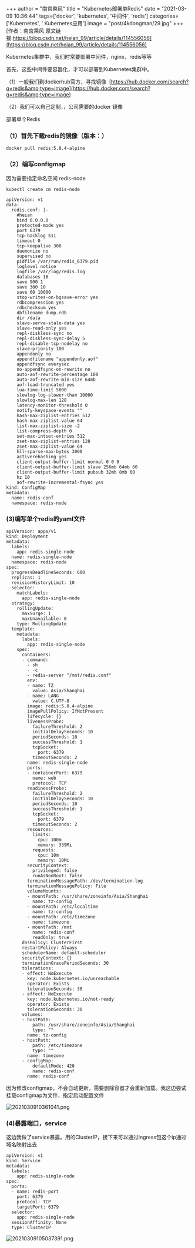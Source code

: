 +++
author = "南宫乘风"
title = "Kubernetes部署单Redis"
date = "2021-03-09 10:36:44"
tags=['docker', 'kubernetes', '中间件', 'redis']
categories=['Kubernetes', ' Kubernetes应用']
image = "post/4kdongman/29.jpg"
+++
[作者：南宫乘风   原文链接:https://blog.csdn.net/heian_99/article/details/114556056](https://blog.csdn.net/heian_99/article/details/114556056)

Kubernetes集群中，我们时常要部署中间件，nginx，redis等等

首先，这些中间件要容器化，才可以部署到Kubernetes集群中。

（1）一般我们到dockerhub官方，寻找镜像  [https://hub.docker.com/search?q=redis&amp;type=image](https://hub.docker.com/search?q=redis&amp;type=image)

（2）我们可以自己定制，，公司需要的docker 镜像

部署单个Redis

### （1）首先下载redis的镜像（版本：）

```
docker pull redis:5.0.4-alpine
```

### （2）编写configmap

因为需要指定命名空间 redis-node

```
kubectl create cm redis-node
```

```
apiVersion: v1
data:
  redis.conf: |-
    #heian
    bind 0.0.0.0
    protected-mode yes
    port 6379
    tcp-backlog 511
    timeout 0
    tcp-keepalive 300
    daemonize no
    supervised no
    pidfile /var/run/redis_6379.pid
    loglevel notice
    logfile /var/log/redis.log
    databases 16
    save 900 1
    save 300 10
    save 60 10000
    stop-writes-on-bgsave-error yes
    rdbcompression yes
    rdbchecksum yes
    dbfilename dump.rdb
    dir /data
    slave-serve-stale-data yes
    slave-read-only yes
    repl-diskless-sync no
    repl-diskless-sync-delay 5
    repl-disable-tcp-nodelay no
    slave-priority 100
    appendonly no
    appendfilename "appendonly.aof"
    appendfsync everysec
    no-appendfsync-on-rewrite no
    auto-aof-rewrite-percentage 100
    auto-aof-rewrite-min-size 64mb
    aof-load-truncated yes
    lua-time-limit 5000
    slowlog-log-slower-than 10000
    slowlog-max-len 128
    latency-monitor-threshold 0
    notify-keyspace-events ""
    hash-max-ziplist-entries 512
    hash-max-ziplist-value 64
    list-max-ziplist-size -2
    list-compress-depth 0
    set-max-intset-entries 512
    zset-max-ziplist-entries 128
    zset-max-ziplist-value 64
    hll-sparse-max-bytes 3000
    activerehashing yes
    client-output-buffer-limit normal 0 0 0
    client-output-buffer-limit slave 256mb 64mb 60
    client-output-buffer-limit pubsub 32mb 8mb 60
    hz 10
    aof-rewrite-incremental-fsync yes
kind: ConfigMap
metadata:
  name: redis-conf
  namespace: redis-node
```

### (3)编写单个redis的yaml文件

```
apiVersion: apps/v1
kind: Deployment
metadata:
  labels:
    app: redis-single-node
  name: redis-single-node
  namespace: redis-node
spec:
  progressDeadlineSeconds: 600
  replicas: 1
  revisionHistoryLimit: 10
  selector:
    matchLabels:
      app: redis-single-node
  strategy:
    rollingUpdate:
      maxSurge: 1
      maxUnavailable: 0
    type: RollingUpdate
  template:
    metadata:
      labels:
        app: redis-single-node
    spec:
      containers:
      - command:
        - sh
        - -c
        - redis-server "/mnt/redis.conf"
        env:
        - name: TZ
          value: Asia/Shanghai
        - name: LANG
          value: C.UTF-8
        image: redis:5.0.4-alpine
        imagePullPolicy: IfNotPresent
        lifecycle: {}
        livenessProbe:
          failureThreshold: 2
          initialDelaySeconds: 10
          periodSeconds: 10
          successThreshold: 1
          tcpSocket:
            port: 6379
          timeoutSeconds: 2
        name: redis-single-node
        ports:
        - containerPort: 6379
          name: web
          protocol: TCP
        readinessProbe:
          failureThreshold: 2
          initialDelaySeconds: 10
          periodSeconds: 10
          successThreshold: 1
          tcpSocket:
            port: 6379
          timeoutSeconds: 2
        resources:
          limits:
            cpu: 100m
            memory: 339Mi
          requests:
            cpu: 10m
            memory: 10Mi
        securityContext:
          privileged: false
          runAsNonRoot: false
        terminationMessagePath: /dev/termination-log
        terminationMessagePolicy: File
        volumeMounts:
        - mountPath: /usr/share/zoneinfo/Asia/Shanghai
          name: tz-config
        - mountPath: /etc/localtime
          name: tz-config
        - mountPath: /etc/timezone
          name: timezone
        - mountPath: /mnt
          name: redis-conf
          readOnly: true
      dnsPolicy: ClusterFirst
      restartPolicy: Always
      schedulerName: default-scheduler
      securityContext: {}
      terminationGracePeriodSeconds: 30
      tolerations:
      - effect: NoExecute
        key: node.kubernetes.io/unreachable
        operator: Exists
        tolerationSeconds: 30
      - effect: NoExecute
        key: node.kubernetes.io/not-ready
        operator: Exists
        tolerationSeconds: 30
      volumes:
      - hostPath:
          path: /usr/share/zoneinfo/Asia/Shanghai
          type: ""
        name: tz-config
      - hostPath:
          path: /etc/timezone
          type: ""
        name: timezone
      - configMap:
          defaultMode: 420
          name: redis-conf
        name: redis-conf

```

因为修改configmap，不会自动更新，需要删除容器才会重新加载。我这边尝试挂载configmap为文件，指定启动配置文件

![2021030910361041.png](https://img-blog.csdnimg.cn/2021030910361041.png)

### (4)暴露端口，service

这边我做了service暴露。用的ClusterIP，接下来可以通过ingress包这个ip通过域名映射出去

```
apiVersion: v1
kind: Service
metadata:
  labels:
    app: redis-single-node
spec:
  ports:
  - name: redis-port
    port: 6379
    protocol: TCP
    targetPort: 6379
  selector:
    app: redis-single-node
  sessionAffinity: None
  type: ClusterIP
```

![20210309105037391.png](https://img-blog.csdnimg.cn/20210309105037391.png)
